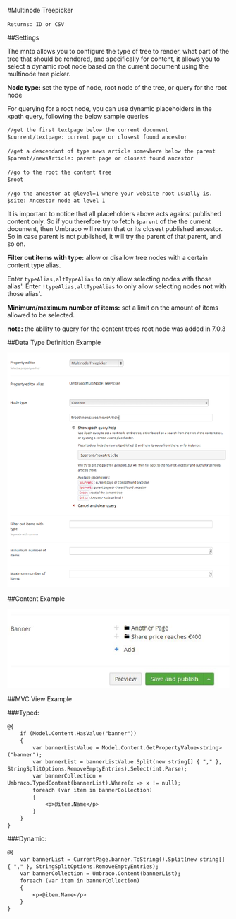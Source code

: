 #Multinode Treepicker

`Returns: ID or CSV`

##Settings

The mntp allows you to configure the type of tree to render, what part of the tree that should be rendered, and specifically for content, it allows you to select a dynamic root node based on the current document using the multinode tree picker. 

**Node type:** set the type of node, root node of the tree, or query for the root node

For querying for a root node, you can use dynamic placeholders in the xpath query, following the below sample queries 

	//get the first textpage below the current document
	$current/textpage: current page or closest found ancestor
	
	//get a descendant of type news article somewhere below the parent
	$parent//newsArticle: parent page or closest found ancestor
	
	//go to the root the content tree
	$root
	
	//go the ancestor at @level=1 where your website root usually is.
	$site: Ancestor node at level 1 

It is important to notice that all placeholders above acts against published content only. So if you therefore try to fetch `$parent` of the the current document, then Umbraco will return that or its closest published ancestor. So in case parent is not published, it will try the parent of that parent, and so on.  


**Filter out items with type:** allow or disallow tree nodes with a certain content type alias.

Enter `typeAlias,altTypeAlias` to only allow selecting nodes with those alias'. Enter `!typeAlias,altTypeAlias` to only allow selecting nodes **not** with those alias'.

**Minimum/maximum number of items:** set a limit on the amount of items allowed to be selected.
 
 
**note:** the ability to query for the content trees root node was added in 7.0.3 


##Data Type Definition Example

![Multinode Treepicker Data Type Definition](images/Multinode-Treepicker-DataType.png)

##Content Example 

![Multinode Treepicker](images/Multinode-Treepicker-Content.jpg)

##MVC View Example

###Typed:

	@{
	    if (Model.Content.HasValue("banner"))
	    {
	        var bannerListValue = Model.Content.GetPropertyValue<string>("banner");
	        var bannerList = bannerListValue.Split(new string[] { "," }, StringSplitOptions.RemoveEmptyEntries).Select(int.Parse);
	        var bannerCollection = Umbraco.TypedContent(bannerList).Where(x => x != null);
	        foreach (var item in bannerCollection)
	        {
	            <p>@item.Name</p>
	        }
	    }
	}

###Dynamic:                              

	@{
	    var bannerList = CurrentPage.banner.ToString().Split(new string[] { "," }, StringSplitOptions.RemoveEmptyEntries);
	    var bannerCollection = Umbraco.Content(bannerList);
	    foreach (var item in bannerCollection)
	    {
	        <p>@item.Name</p>
	    }
	}